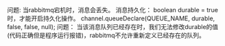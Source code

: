 问题: 当rabbitmq宕机时，消息会丢失。
消息持久化：
    boolean durable = true时，才能开启持久化操作。
    channel.queueDeclare(QUEUE_NAME, durable, false, false, null);
    问题： 当该消息队列已经存在时，我们无法修改durable的值(代码正确但是程序运行报错)，rabbitmq不允许重新定义已经存在的队列。